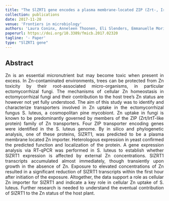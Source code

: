 ```yaml
---
title: "The SlZRT1 gene encodes a plasma membrane-located ZIP (Zrt-, Irt-Like Protein) transporter in the ectomycorrhizal fungus Suillus luteus"
collection: publications
date: 2017-11-28
venue: 'Frontiers in microbiology'
authors: 'Laura Coninx, Anneleen Thoonen, Eli Slenders, Emmanuelle Morin, Natascha Arnauts, Michiel Op De Beeck, Annegret Kohler, Joske Ruytinx, Jan V Colpaert'
paperurl: https://doi.org/10.3389/fmicb.2017.02320
tagline: '- Paper'
type: "SlZRT1 gene"
---
```


<h2> Abstract </h2>
<p align= "justify">
Zn is an essential micronutrient but may become toxic when present in excess. In Zn-contaminated environments, trees can be protected from Zn toxicity by their root-associated micro-organisms, in particular ectomycorrhizal fungi. The mechanisms of cellular Zn homeostasis in ectomycorrhizal fungi and their contribution to the host tree’s Zn status are however not yet fully understood. The aim of this study was to identify and characterize transporters involved in Zn uptake in the ectomycorrhizal fungus S. luteus, a cosmopolitan pine mycobiont. Zn uptake in fungi is known to be predominantly governed by members of the ZIP (Zrt/IrtT-like protein) family of Zn transporters. Four ZIP transporter encoding genes were identified in the S. luteus genome. By in silico and phylogenetic analysis, one of these proteins, SlZRT1, was predicted to be a plasma membrane located Zn importer. Heterologous expression in yeast confirmed the predicted function and localization of the protein. A gene expression analysis via RT-qPCR was performed in S. luteus to establish whether SlZRT1 expression is affected by external Zn concentrations. SlZRT1 transcripts accumulated almost immediately, though transiently upon growth in the absence of Zn. Exposure to elevated concentrations of Zn resulted in a significant reduction of SlZRT1 transcripts within the first hour after initiation of the exposure. Altogether, the data support a role as cellular Zn importer for SlZRT1 and indicate a key role in cellular Zn uptake of S. luteus. Further research is needed to understand the eventual contribution of SlZRT1 to the Zn status of the host plant.
  
  
  
  
